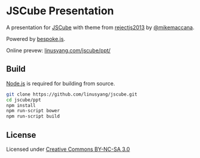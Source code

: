 JSCube Presentation
=====

A presentation for [JSCube](https://github.com/linusyang/jscube/) with theme from [rejectjs2013](https://github.com/mikemaccana/rejectjs2013/) by [@mikemaccana](https://github.com/mikemaccana). 

Powered by [bespoke.js](http://markdalgleish.com/projects/bespoke.js).

Online prevew: [linusyang.com/jscube/ppt/](http://linusyang.com/jscube/ppt/)

Build
-----
[Node.js](http://nodejs.org/) is required for building from source.

```bash
git clone https://github.com/linusyang/jscube.git
cd jscube/ppt
npm install
npm run-script bower
npm run-script build
```

License
-----
Licensed under [Creative Commons BY-NC-SA 3.0](http://creativecommons.org/licenses/by-nc-sa/3.0/)
